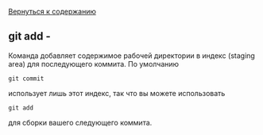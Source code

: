 [Вернуться к содержанию](./../readme.md)
## **git add -** 
Команда  добавляет содержимое рабочей директории в индекс (staging area) для последующего коммита. По умолчанию  
```bash=
git commit
```
 использует лишь этот индекс, так что вы можете использовать 
 ```bash=
 git add
 ```
  для сборки  вашего следующего коммита.
